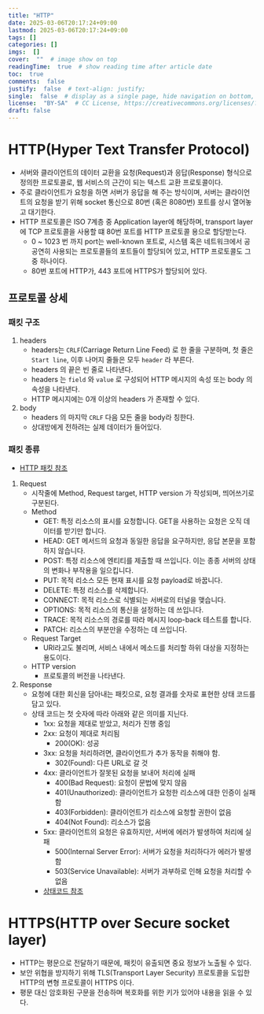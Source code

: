 ```yaml
---
title: "HTTP"
date: 2025-03-06T20:17:24+09:00
lastmod: 2025-03-06T20:17:24+09:00
tags: []
categories: []
imgs:  []
cover:  ""  # image show on top
readingTime:  true  # show reading time after article date
toc:  true
comments:  false
justify:  false  # text-align: justify;
single:  false  # display as a single page, hide navigation on bottom, like as about page.
license:  "BY-SA"  # CC License, https://creativecommons.org/licenses/?lang=ko
draft: false
---
```


# HTTP(Hyper Text Transfer Protocol)
- 서버와 클라이언트의 데이터 교환을 요청(Request)과 응답(Response) 형식으로 정의한 프로토콜로, 웹 서비스의 근간이 되는 텍스트 교환 프로토콜이다. 
- 주로 클라이언트가 요청을 하면 서버가 응답을 해 주는 방식이며, 서버는 클라이언트의 요청을 받기 위해 socket 통신으로 80번 (혹은 8080번) 포트를 상시 열어놓고 대기한다. 
- HTTP 프로토콜은 ISO 7계층 중 Application layer에 해당하며, transport layer 에 TCP 프로토콜을 사용할 떄 80번 포트를 HTTP 프로토콜 용으로 할당받는다. 
  - 0 ~ 1023 번 까지 port는 well-known 포트로, 시스템 혹은 네트워크에서 공공연히 사용되는 프로토콜들의 포트들이 할당되어 있고, HTTP 프로토콜도 그 중 하나이다.
  - 80번 포트에 HTTP가, 443 포트에 HTTPS가 할당되어 있다.

## 프로토콜 상세
### 패킷 구조
1. headers
    - headers는 `CRLF`(Carriage Return Line Feed) 로 한 줄을 구분하며, 첫 줄은 `Start line`, 이후 나머지 줄들은 모두 `header` 라 부른다. 
    - headers 의 끝은 빈 줄로 나타낸다.
    - headers 는 `field` 와 `value` 로 구성되어 HTTP 메시지의 속성 또는 body 의 속성을 나타낸다.
    - HTTP 메시지에는 0개 이상의 headers 가 존재할 수 있다.
2. body
    - headers 의 마지막 `CRLF` 다음 모든 줄을 body라 칭한다.
    - 상대방에게 전하려는 실제 데이터가 들어있다.

### 패킷 종류
- [HTTP 패킷 참조](https://www.rfc-editor.org/rfc/rfc2616.html#section-5)
1. Request
   - 시작줄에 Method, Request target, HTTP version 가 작성되며, 띄어쓰기로 구분된다.
   - Method
     - GET:  특정 리소스의 표시를 요청합니다. GET을 사용하는 요청은 오직 데이터를 받기만 합니다.
     - HEAD: GET 메서드의 요청과 동일한 응답을 요구하지만, 응답 본문을 포함하지 않습니다.
     - POST: 특정 리소스에 엔티티를 제출할 때 쓰입니다. 이는 종종 서버의 상태의 변화나 부작용을 일으킵니다.
     - PUT: 목적 리소스 모든 현재 표시를 요청 payload로 바꿉니다.
     - DELETE: 특정 리소스를 삭제합니다.
     - CONNECT: 목적 리소스로 식별되는 서버로의 터널을 맺습니다.
     - OPTIONS: 목적 리소스의 통신을 설정하는 데 쓰입니다.
     - TRACE: 목적 리소스의 경로를 따라 메시지 loop-back 테스트를 합니다.
     - PATCH: 리소스의 부분만을 수정하는 데 쓰입니다.
   - Request Target
     - URI라고도 불리며, 서비스 내에서 메소드를 처리할 하위 대상을 지정하는 용도이다. 
   - HTTP version
     - 프로토콜의 버전을 나타낸다.
2. Response
   - 요청에 대한 회신을 담아내는 패킷으로, 요청 결과를 숫자로 표현한 상태 코드를 담고 있다.
   - 상태 코드는 첫 숫자에 따라 아래와 같은 의미를 지닌다.
     - 1xx: 요청을 제대로 받았고, 처리가 진행 중임
     - 2xx: 요청이 제대로 처리됨
       - 200(OK): 성공
     - 3xx: 요청을 처리하려면, 클라이언트가 추가 동작을 취해야 함.
       - 302(Found): 다른 URL로 갈 것
     - 4xx: 클라이언트가 잘못된 요청을 보내어 처리에 실패
       - 400(Bad Request): 요청이 문법에 맞지 않음
       - 401(Unauthorized): 클라이언트가 요청한 리소스에 대한 인증이 실패함
       - 403(Forbidden): 클라이언트가 리소스에 요청할 권한이 없음
       - 404(Not Found): 리소스가 없음
     - 5xx: 클라이언트의 요청은 유효하지만, 서버에 에러가 발생하여 처리에 실패
       - 500(Internal Server Error): 서버가 요청을 처리하다가 에러가 발생함
       - 503(Service Unavailable): 서버가 과부하로 인해 요청을 처리할 수 없음
     - [상태코드 참조](https://www.rfc-editor.org/rfc/rfc2616.html#section-6)

# HTTPS(HTTP over Secure socket layer)
- HTTP는 평문으로 전달하기 때문에, 패킷이 유출되면 중요 정보가 노출될 수 있다.
- 보안 위협을 방지하기 위해 TLS(Transport Layer Security) 프로토콜을 도입한 HTTP의 변형 프로토콜이 HTTPS 이다.
- 평문 대신 암호화된 구문을 전송하며 복호화를 위한 키가 있어야 내용을 읽을 수 있다.
